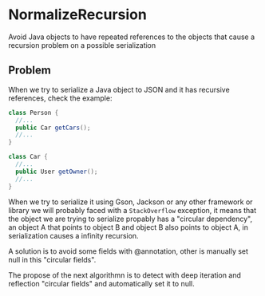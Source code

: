 # NormalizeRecursion
Avoid Java objects to have repeated references to the objects that cause a recursion problem on a possible serialization

## Problem
When we try to serialize a Java object to JSON and it has recursive references, check the example:

```java
class Person {
  //...
  public Car getCars();
  //...
}

class Car {
  //...
  public User getOwner();
  //...
}
```
When we try to serialize it using Gson, Jackson or any other framework or library we will probably faced with a ```StackOverflow``` exception, it means that the object we are trying to serialize propably has a "circular dependency", an object A that points to object B and object B also points to object A, in serialization causes a infinity recursion.

A solution is to avoid some fields with @annotation, other is manually set null in this "circular fields".

The propose of the next algorithmn is to detect with deep iteration and reflection "circular fields" and automatically set it to null.
